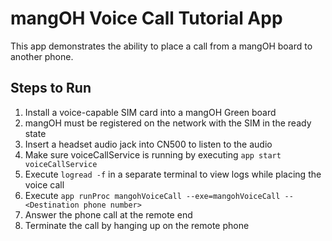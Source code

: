mangOH Voice Call Tutorial App
==============================

This app demonstrates the ability to place a call from a mangOH board to another phone.

Steps to Run
------------
1. Install a voice-capable SIM card into a mangOH Green board
1. mangOH must be registered on the network with the SIM in the ready state
1. Insert a headset audio jack into CN500 to listen to the audio
1. Make sure voiceCallService is running by executing `app start voiceCallService`
1. Execute `logread -f` in a separate terminal to view logs while placing the voice call
1. Execute `app runProc mangohVoiceCall --exe=mangohVoiceCall -- <Destination phone number>`
1. Answer the phone call at the remote end
1. Terminate the call by hanging up on the remote phone
